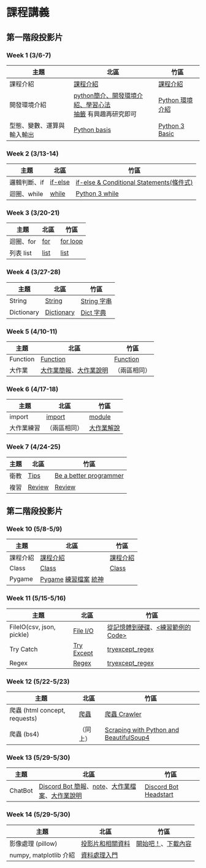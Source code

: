 # 課程講義

## 第一階段投影片
### Week 1 (3/6-7)
| 主題                       | 北區                                                         | 竹區                                                         |
| -------------------------- | ------------------------------------------------------------ | ------------------------------------------------------------ |
| 課程介紹                   | [課程介紹](https://drive.google.com/file/d/1HLyw3Pi1G6p-i_WPPL5zdUg0jwQVtoyq/view) | [課程介紹](https://drive.google.com/file/d/1EzpqwFj_LrxcItKWDq3Cxch7fJtEreL5/view?usp=sharing) |
| 開發環境介紹               | [python簡介、開發環境介紹、學習心法](https://docs.google.com/presentation/d/1UwGTfDCeEbSFaVL8E2KJi1kTDGn4L8T_T0QGrlluY28/edit?usp=sharing) <br /> [抽籤](http://codepad.org/n7SUgKQj) 有興趣再研究即可 | [Python 環境介紹](https://drive.google.com/file/d/1_pWi5ejIysn63IhKTRvtjJOFCOdsJcGQ/view?usp=sharing) |
| 型態、變數、運算與輸入輸出 | [Python basis](https://drive.google.com/file/d/1qZXuZUS0R26UTzTdPR-PoSkQOLZoK7ZK/view?usp=sharing) | [Python 3 Basic](https://drive.google.com/file/d/1EjEc7hlw95byfwkwf7Kmp_2fkj7zc3oc/view?usp=sharing) |


### Week 2 (3/13-14)
| 主題                       | 北區 | 竹區 |
| -------------------------- | ---- | ---- |
| 邏輯判斷、if               |  [if-else](https://drive.google.com/file/d/1GgiB09kKqbP1Aw-ojfJ4peK-RHIcTL6z/view?usp=sharing)    | [if-else & Conditional Statements(條件式)](https://drive.google.com/file/d/1pM4q0rCDCHtZLl_t8C0y15tmwIeHP6ho/view?usp=sharing) |
| 迴圈、while | [while](https://drive.google.com/file/d/1neF7Gb7O50aWHhmukCUh33KKTN6xebFy/view?usp=sharing) | [Python 3 while](https://drive.google.com/file/d/1Iri-bOxKsRO9o3BFfi6Ck64AKu-IZDAb/view?usp=sharing) |



### Week 3 (3/20-21)
| 主題                       | 北區 | 竹區 |
| -------------------------- | ---- | ---- |
| 迴圈、for | [for](https://drive.google.com/file/d/1a91AcD1h3cqO4VvQpNMp0S8QRDxkYtuP/view?usp=sharing)| [for loop](https://docs.google.com/presentation/d/14SZZyx-YFgtX4LzeB9CyGDH7idfv80tIADtO7Za-B3U/) |
| 列表 list | [list](https://drive.google.com/file/d/1EEsrCvpSB2asnNRey3EqJBsJxDsm_e_2/view?usp=sharing) | [list](https://drive.google.com/file/d/1kNZOkOkwwEUjzT6zprJQwVwsQMlXUO8y/view?usp=sharing) |

### Week 4 (3/27-28)
| 主題                       | 北區 | 竹區 |
| -------------------------- | ---- | ---- |
| String |[String](https://drive.google.com/file/d/1UGQYHhbCMau4bRLEoF6Mv1Xt2-uybmGW/view?usp=sharing) | [String 字串](https://drive.google.com/file/d/1CPHHlrMkPBGduVLTyXkO3BePaBzA1CVm/view) |
| Dictionary |[Dictionary](https://drive.google.com/file/d/1M9lhUEPVSV12OP_Z0Hkh9ijjO-2kgAbD/view?usp=sharing) | [Dict 字典](https://hackmd.io/@Sylveon/Hkp8Aa9Ed) |

### Week 5 (4/10-11)
| 主題                       | 北區 | 竹區 |
| -------------------------- | ---- | ---- |
| Function | [Function](https://drive.google.com/file/d/1Pmy3uqwWaav5MUNoonH8Vfs4hzYFaek1/view?usp=sharing) | [Function](https://drive.google.com/file/d/1dpLRBhQab_lsuyJf1mEAKmLJYLgn5GjL/view?usp=sharing) |
| 大作業 | [大作業簡報](https://drive.google.com/file/d/1SXHQloThUAMavZMfH6DCnIakhQTnzE_-/view?usp=sharing)、[大作業說明](https://hackmd.io/@-TyNLpH6RM-50upth1_LeQ/BkNyXCUrO) |  （兩區相同）|

### Week 6 (4/17-18)
| 主題                       | 北區 | 竹區 |
| -------------------------- | ---- | ---- |
| import |[import](https://drive.google.com/file/d/1rBZs-HSJ0-Km_3Zoi4NHlVne_56o3rIE/view?usp=sharing) | [module](https://drive.google.com/file/d/1pnUWtPWeRNM6-k-QJPYHO2mVCD1vNEwB/view?usp=sharing) |
| 大作業練習 | （兩區相同） | [大作業解說](https://hackmd.io/@pcchou/rkIxZdeIO) |


### Week 7 (4/24-25)
| 主題                       | 北區 | 竹區 |
| -------------------------- | ---- | ---- |
| 衛教 | [Tips](https://drive.google.com/file/d/1IKr4tCnRaApeU3rWSNqj-OhR9hFkWDlz/view?usp=sharing) | [Be a better programmer](https://drive.google.com/file/d/1BDTrtnl0KN22IxdY0awTctIBwbVfyzSk/view?usp=sharing) |
| 複習 | [Review](https://hackmd.io/@robert1003/ryh0gIt8d#/) | [Review](https://drive.google.com/file/d/11p5sqjQdZleqDmry0pM1kmAhDKmfMu2V/view?usp=sharing) |

## 第二階段投影片
### Week 10 (5/8-5/9)
| 主題                       | 北區 | 竹區 |
| -------------------------- | ---- | ---- |
| 課程介紹  |[課程介紹](https://drive.google.com/file/d/18ncjxupYEOq856aQ1AO0v2BJEVwAXk8K/view?usp=sharing) | [課程介紹](https://drive.google.com/file/d/1lnDjlxdk41JtH1fxv5-LxNKTNOXOUopm/view?usp=sharing)  |
| Class | [Class](https://hackmd.io/@VLvbo_-_QjqwJnUcuKdxSQ/SyCQD83PO) | [Class](https://hackmd.io/@Sylveon/r15yo2Zdd#/) |
| Pygame | [Pygame](https://drive.google.com/file/d/1Ve75Tsh31zwImmrmz1w-42hR_09EM9EL/view?usp=drivesdk) [練習檔案](https://drive.google.com/file/d/1Q_nxZYDCqGA38cHw7gqZ5Zs1K7Oik3eB/view?usp=sharing) [統神](https://drive.google.com/file/d/121VciBHGdqazCZEGzIuk5kdl4ArAMe0-/view?usp=sharing) | |


### Week 11 (5/15-5/16)
| 主題                       | 北區 | 竹區 |
| -------------------------- | ---- | ---- |
| FileIO(csv, json, pickle)  | [File I/O](https://hackmd.io/@robert1003/BkjOrzb9L) | [從記憶體到硬碟](https://drive.google.com/file/d/1aOJBUgV8BHQ2sA-v8A51dv7gdeeonNXD/view?usp=sharing)、[<練習範例的 Code>](https://drive.google.com/file/d/1xaCQlilK_BvJUoKXa2IzxF6xt3KkIurn/view?usp=sharing) |
| Try Catch | [Try Except](https://hackmd.io/@robert1003/BkPX9EU_d) |[tryexcept_regex](https://drive.google.com/file/d/1GsWapcoeyXJ2Ksu8m8ral0aeTCsWEOAf/view?usp=sharing)  |
| Regex | [Regex](https://drive.google.com/file/d/1yPKzaZOPPwB3AAM6i_C32c-v2zRxYPEx/view?usp=sharing) | [tryexcept_regex](https://drive.google.com/file/d/1GsWapcoeyXJ2Ksu8m8ral0aeTCsWEOAf/view?usp=sharing)  |

### Week 12 (5/22-5/23)
| 主題                       | 北區 | 竹區 |
| -------------------------- | ---- | ---- |
| 爬蟲 (html concept, requests)  | [爬蟲](https://drive.google.com/file/d/1j__HsD32Tn987a5w2NwkS8KjObVziemh/view?usp=sharing) | [爬蟲 Crawler](https://drive.google.com/file/d/1mjjFzaAsN9uqaMeluKsL0S5rpUMSPdCt/view) |
| 爬蟲 (bs4) | （同上） |[Scraping with Python and BeautifulSoup4](https://hackmd.io/@pcchou/sprout-0522)  |


### Week 13 (5/29-5/30)
| 主題                       | 北區 | 竹區 |
| -------------------------- | ---- | ---- |
|  ChatBot | [Discord Bot 簡報](https://drive.google.com/file/d/1ZdXhgMGLEAKFpxJ5QCvk65IC-2OxAK2b/view?usp=sharing)、[note](note/discordnote.html)、[大作業檔案](https://drive.google.com/file/d/1WmLzAQiEmR_0g0IDNK7Idrje7TgIyRq4/view?usp=sharing)、[大作業說明](https://hackmd.io/@bnCOpTWwRZ2THVyx87qBvQ/SJEZlEuO_) | [Discord Bot Headstart](https://docs.google.com/presentation/d/1Tp3Vjk_xhBLfVKXu6zUDP_IIx3F8zVBBYExCKmsul98/) |

### Week 14 (5/29-5/30)
| 主題                       | 北區 | 竹區 |
| -------------------------- | ---- | ---- |
| 影像處理 (pillow) | [投影片和相關資料](https://drive.google.com/drive/folders/1zkZBi2m4ADN-_B0-xUC7AZGGdKYQ6zul?usp=sharing) |[開始吧！](https://hackmd.io/@William-Mou/SkIq0__qd#/)、[下載內容](https://drive.google.com/file/d/1miwUsbovF4bK8kW_agE4oafD8-VfOubG/view?usp=sharing)|
| numpy, matplotlib 介紹| [資料處理入門](https://hackmd.io/@-TyNLpH6RM-50upth1_LeQ/HkGKgbRFu) ||
